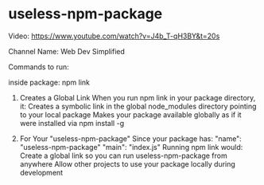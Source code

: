 # useless-npm-package

Video: https://www.youtube.com/watch?v=J4b_T-qH3BY&t=20s

Channel Name: 
Web Dev Simplified

Commands to run:

inside package: npm link

1. Creates a Global Link
When you run npm link in your package directory, it:
Creates a symbolic link in the global node_modules directory pointing to your local package
Makes your package available globally as if it were installed via npm install -g

2. For Your "useless-npm-package"
Since your package has:
"name": "useless-npm-package"
"main": "index.js"
Running npm link would:
Create a global link so you can run useless-npm-package from anywhere
Allow other projects to use your package locally during development



